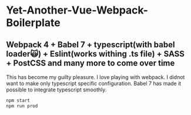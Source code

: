 # Yet-Another-Vue-Webpack-Boilerplate

## Webpack 4 + Babel 7 + typescript(with babel loader🙀) + Eslint(works withing .ts file) + SASS + PostCSS and many more to come over time

This has become my guilty pleasure. I love playing with webpack. I didnot want to make only typescript specific configuration. Babel 7 has made it possible to integrate typescript smoothly.

```bash
npm start
npm run prod
```
